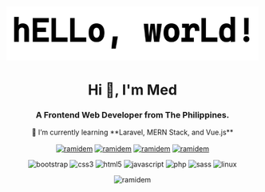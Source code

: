 <p align="center">
  <img src="https://github.com/ramidem/ramidem/blob/master/hello_github.gif" />
</div>
<h1 align="center">Hi 👋, I'm Med</h1>
<h3 align="center">A Frontend Web Developer from The Philippines.</h3>

<p align="center">
🌱 I’m currently learning **Laravel, MERN Stack, and Vue.js**
</p>

<p align="center">
  <a href="https://codepen.io/ramidem" target="blank"><img align="center" src="https://cdn.jsdelivr.net/npm/simple-icons@3.0.1/icons/codepen.svg" alt="ramidem" height="20" width="20" /></a>
  <a href="https://twitter.com/ramidem" target="blank"><img align="center" src="https://cdn.jsdelivr.net/npm/simple-icons@3.0.1/icons/twitter.svg" alt="ramidem" height="20" width="20" /></a>
  <a href="https://linkedin.com/in/ramidem" target="blank"><img align="center" src="https://cdn.jsdelivr.net/npm/simple-icons@3.0.1/icons/linkedin.svg" alt="ramidem" height="20" width="20" /></a>
  <a href="https://instagram.com/ramidem" target="blank"><img align="center" src="https://cdn.jsdelivr.net/npm/simple-icons@3.0.1/icons/instagram.svg" alt="ramidem" height="20" width="20" /></a>
</p>

<p align="center">
  <img src="https://devicons.github.io/devicon/devicon.git/icons/bootstrap/bootstrap-plain.svg" alt="bootstrap" width="20" height="20"/>
  <img src="https://devicons.github.io/devicon/devicon.git/icons/css3/css3-original-wordmark.svg" alt="css3" width="20" height="20"/>
  <img src="https://devicons.github.io/devicon/devicon.git/icons/html5/html5-original-wordmark.svg" alt="html5" width="20" height="20"/>
  <img src="https://devicons.github.io/devicon/devicon.git/icons/javascript/javascript-original.svg" alt="javascript" width="20" height="20"/>
  <img src="https://devicons.github.io/devicon/devicon.git/icons/php/php-original.svg" alt="php" width="20" height="20"/>
  <img src="https://devicons.github.io/devicon/devicon.git/icons/sass/sass-original.svg" alt="sass" width="20" height="20"/>
  <img src="https://devicons.github.io/devicon/devicon.git/icons/linux/linux-original.svg" alt="linux" width="20" height="20"/>
</p>

<p align="center">
  <img src="https://komarev.com/ghpvc/?username=ramidem&color=grey&style=flat-square" alt="ramidem" />
</p>
